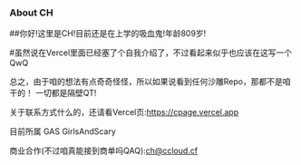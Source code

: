 ### About CH

##你好!这里是CH!目前还是在上学的吸血鬼!年龄809岁!

#虽然说在Vercel里面已经塞了个自我介绍了，不过看起来似乎也应该在这写一个QwQ

总之，由于咱的想法有点奇奇怪怪，所以如果说看到任何沙雕Repo，那都不是咱干的！
一切都是隔壁QT!

关于联系方式什么的，还请看Vercel页:https://cpage.vercel.app

目前所属 GAS GirlsAndScary 

商业合作(不过咱真能接到商单吗QAQ):ch@ccloud.cf


